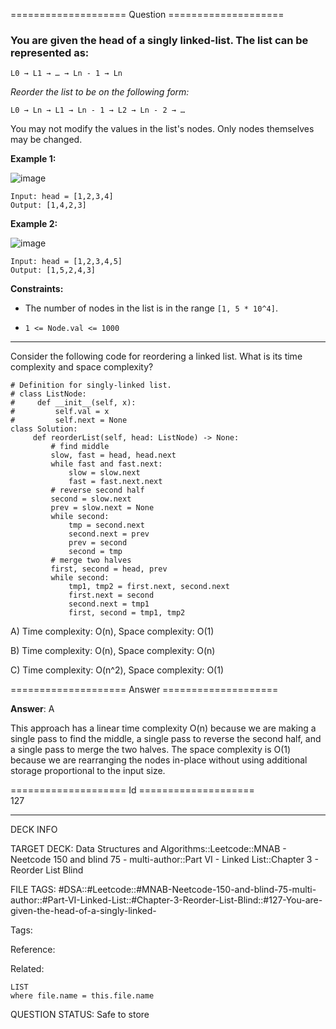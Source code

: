 ==================== Question ====================  

### You are given the head of a singly linked-list. The list can be represented as:

<!-- codeblock-start -->
<pre><code>L0 → L1 → … → Ln - 1 → Ln
</code></pre>
<!-- codeblock-end -->

_Reorder the list to be on the following form:_

<!-- codeblock-start -->
<pre><code>L0 → Ln → L1 → Ln - 1 → L2 → Ln - 2 → …
</code></pre>
<!-- codeblock-end -->

You may not modify the values in the list's nodes. Only nodes themselves may be changed.

**Example 1:**

![image](https://imagedelivery.net/CLfkmk9Wzy8_9HRyug4EVA/034d3a04-1ca6-4c81-8a7a-648658944600/public)

<!-- codeblock-start -->
<pre><code>Input: head = [1,2,3,4]
Output: [1,4,2,3]
</code></pre>
<!-- codeblock-end -->

**Example 2:**

![image](https://imagedelivery.net/CLfkmk9Wzy8_9HRyug4EVA/80f9be46-c7d9-43bb-b072-3bbfd7942500/public)

<!-- codeblock-start -->
<pre><code>Input: head = [1,2,3,4,5]
Output: [1,5,2,4,3]
</code></pre>
<!-- codeblock-end -->

**Constraints:**

- The number of nodes in the list is in the range `[1, 5 * 10^4]`.

- `1 <= Node.val <= 1000`

---

Consider the following code for reordering a linked list. What is its time complexity and space complexity?

<!-- codeblock-start -->
<pre><code class="hljs language-python"><span class="hljs-comment"># Definition for singly-linked list.</span>
<span class="hljs-comment"># class ListNode:</span>
<span class="hljs-comment">#     def __init__(self, x):</span>
<span class="hljs-comment">#         self.val = x</span>
<span class="hljs-comment">#         self.next = None</span>
<span class="hljs-keyword">class</span> <span class="hljs-title class_">Solution</span>:
     <span class="hljs-keyword">def</span> <span class="hljs-title function_">reorderList</span>(<span class="hljs-params">self, head: ListNode</span>) -> <span class="hljs-literal">None</span>:
         <span class="hljs-comment"># find middle</span>
         slow, fast = head, head.<span class="hljs-built_in">next</span>
         <span class="hljs-keyword">while</span> fast <span class="hljs-keyword">and</span> fast.<span class="hljs-built_in">next</span>:
             slow = slow.<span class="hljs-built_in">next</span>
             fast = fast.<span class="hljs-built_in">next</span>.<span class="hljs-built_in">next</span>
         <span class="hljs-comment"># reverse second half</span>
         second = slow.<span class="hljs-built_in">next</span>
         prev = slow.<span class="hljs-built_in">next</span> = <span class="hljs-literal">None</span>
         <span class="hljs-keyword">while</span> second:
             tmp = second.<span class="hljs-built_in">next</span>
             second.<span class="hljs-built_in">next</span> = prev
             prev = second
             second = tmp
         <span class="hljs-comment"># merge two halves</span>
         first, second = head, prev
         <span class="hljs-keyword">while</span> second:
             tmp1, tmp2 = first.<span class="hljs-built_in">next</span>, second.<span class="hljs-built_in">next</span>
             first.<span class="hljs-built_in">next</span> = second
             second.<span class="hljs-built_in">next</span> = tmp1
             first, second = tmp1, tmp2
</code></pre>
<!-- codeblock-end -->

A) Time complexity: O(n), Space complexity: O(1)

B) Time complexity: O(n), Space complexity: O(n)

C) Time complexity: O(n^2), Space complexity: O(1)  

==================== Answer ====================  

**Answer**: A

This approach has a linear time complexity O(n) because we are making a single pass to find the middle, a single pass to reverse the second half, and a single pass to merge the two halves. The space complexity is O(1) because we are rearranging the nodes in-place without using additional storage proportional to the input size.

==================== Id ====================  
127

---

DECK INFO

TARGET DECK: Data Structures and Algorithms::Leetcode::MNAB - Neetcode 150 and blind 75 - multi-author::Part VI - Linked List::Chapter 3 - Reorder List Blind

FILE TAGS: #DSA::#Leetcode::#MNAB-Neetcode-150-and-blind-75-multi-author::#Part-VI-Linked-List::#Chapter-3-Reorder-List-Blind::#127-You-are-given-the-head-of-a-singly-linked-

Tags:

Reference:

Related:

```dataview
LIST
where file.name = this.file.name
```
QUESTION STATUS: Safe to store
